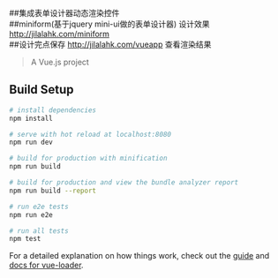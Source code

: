 


##集成表单设计器动态渲染控件 <br /> 
##miniform(基于jquery mini-ui做的表单设计器) 设计效果 http://jilalahk.com/miniform <br /> 
##设计完点保存 http://jilalahk.com/vueapp 查看渲染结果 <br /> 



> A Vue.js project

## Build Setup

``` bash
# install dependencies
npm install

# serve with hot reload at localhost:8080
npm run dev

# build for production with minification
npm run build

# build for production and view the bundle analyzer report
npm run build --report

# run e2e tests
npm run e2e

# run all tests
npm test
```

For a detailed explanation on how things work, check out the [guide](http://vuejs-templates.github.io/webpack/) and [docs for vue-loader](http://vuejs.github.io/vue-loader).
